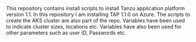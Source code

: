 This repository contains install scripts to install Tanzu application platform version 1.1.
In this repository I am installing TAP 1.1.0 on Azure. The scripts to create the AKS cluster are also part of the repo. Variables have been used to indicate cluster sizes, locations etc. 
Variables have also been used for other parameters such as user ID, Passwords etc.
